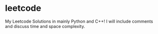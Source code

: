 # leetcode
My Leetcode Solutions in mainly Python and C++!
I will include comments and discuss time and space complexity.
